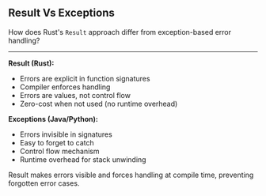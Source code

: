 ## Result Vs Exceptions

How does Rust's `Result` approach differ from exception-based error handling?

---

**Result (Rust):**
- Errors are explicit in function signatures
- Compiler enforces handling
- Errors are values, not control flow
- Zero-cost when not used (no runtime overhead)

**Exceptions (Java/Python):**
- Errors invisible in signatures
- Easy to forget to catch
- Control flow mechanism
- Runtime overhead for stack unwinding

Result makes errors visible and forces handling at compile time, preventing forgotten error cases.


